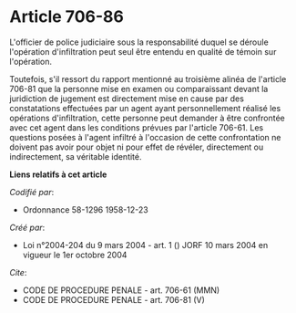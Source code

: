 # Article 706-86

L'officier de police judiciaire sous la responsabilité duquel se déroule l'opération d'infiltration peut seul être entendu en
qualité de témoin sur l'opération.

Toutefois, s'il ressort du rapport mentionné au troisième alinéa de l'article 706-81 que la personne mise en examen ou
comparaissant devant la juridiction de jugement est directement mise en cause par des constatations effectuées par un agent
ayant personnellement réalisé les opérations d'infiltration, cette personne peut demander à être confrontée avec cet agent
dans les conditions prévues par l'article 706-61. Les questions posées à l'agent infiltré à l'occasion de cette confrontation
ne doivent pas avoir pour objet ni pour effet de révéler, directement ou indirectement, sa véritable identité.

**Liens relatifs à cet article**

_Codifié par_:

  - Ordonnance 58-1296 1958-12-23

_Créé par_:

  - Loi n°2004-204 du 9 mars 2004 - art. 1 () JORF 10 mars 2004 en vigueur le 1er octobre 2004

_Cite_:

  - CODE DE PROCEDURE PENALE - art. 706-61 (MMN)
  - CODE DE PROCEDURE PENALE - art. 706-81 (V)

